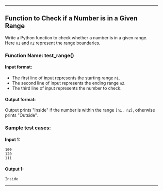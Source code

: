 
---

## Function to Check if a Number is in a Given Range

Write a Python function to check whether a number is in a given range. Here `n1` and `n2` represent the range boundaries.

### Function Name: test_range()

#### Input format:
- The first line of input represents the starting range `n1`.
- The second line of input represents the ending range `n2`.
- The third line of input represents the number to check.

#### Output format:
Output prints "Inside" if the number is within the range `[n1, n2]`, otherwise prints "Outside".

### Sample test cases:
#### Input 1:
```
100
120
111
```

#### Output 1:
```
Inside
```

---